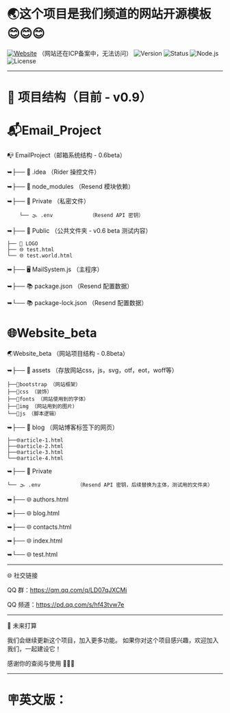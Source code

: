 # 🌏这个项目是我们频道的网站开源模板😊😊😊


[![Website](https://img.shields.io/badge/访问我们的网站-OpenFrqush-blue?logo=google-chrome)](https://www.openfrqushgame.com)     （网站还在ICP备案中，无法访问）
![Version](https://img.shields.io/badge/version-0.9-blue)
![Status](https://img.shields.io/badge/status-beta-yellow)
![Node.js](https://img.shields.io/badge/node-%3E%3D18.0.0-green)
![License](https://img.shields.io/badge/license-MIT-blue)

---

# 📖 项目结构（目前 - v0.9）

  # 📬Email_Project 
📭 EmailProject（邮箱系统结构 - 0.6beta）


➥├── 📂 .idea               （Rider 操控文件）

➥├── 📂 node_modules        （Resend 模块依赖）

➥├── 📂 Private             （私密文件）

        └── 🌫️ .env            （Resend API 密钥）
➥├── 📂 Public              （公共文件夹 - v0.6 beta 测试内容）
```├── 📂 .idea
├── 📂 LOGO
├── 🌐 test.html
└── 🌐 test.world.html
```       
➥├── 🖥️ MailSystem.js       （主程序）

➥├── 📚 package.json        （Resend 配置数据）

➥└── 📚 package-lock.json   （Resend 配置数据）

# 🌐Website_beta
🌏Website_beta               （网站项目结构 - 0.8beta）

➥├── 📂 assets （存放网站css，js，svg，otf，eot，woff等）
```
├──📂bootstrap （网站框架）
├──📂css （装饰）
├──📂fonts （网站使用到的字体）
├──📂img （网站用到的图片）
└──📂js （脚本逻辑）
```
➥├── 📂 blog  （网站博客标签下的网页）
~~~
├──🌐article-1.html
├──🌐article-2.html
├──🌐article-3.html
└──🌐article-4.html

~~~
➥├── 📂 Private
```
└── 🌫️ .env            （Resend API 密钥，后续替换为主体，测试用的文件夹）
```
➥├── 🌐 authors.html

➥├── 🌐 blog.html

➥├── 🌐 contacts.html

➥├── 🌐 index.html

➥└── 🌐 test.html

---

🌐 社交链接

QQ 群：https://qm.qq.com/q/LD07qJXCMi

QQ 频道：https://pd.qq.com/s/hf43tvw7e



---

🔮 未来打算

我们会继续更新这个项目，加入更多功能。
如果你对这个项目感兴趣，欢迎加入我们，一起建设它！

感谢你的查阅与使用 🚀😊🤝


---
# 🪧英文版：


